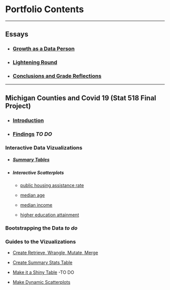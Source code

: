 # Portfolio Contents
***


## **Essays**
- ### [Growth as a Data Person](https://github.com/BrookemWalters/BrookemWalters-Portfolio/blob/main/Essays/Growth%20As%20A%20Data%20Person.md#growth-as-a-data-person) 
- ### [Lightening Round](https://github.com/BrookemWalters/BrookemWalters-Portfolio/blob/main/Essays/Lightening%20Round.md#lightening-round)
- ### [Conclusions and Grade Reflections](https://github.com/BrookemWalters/BrookemWalters-Portfolio/blob/main/Essays/Conclusion%20%26%20Grade%20Reflections.md#conclusion--grade-reflections) 

***

##  **Michigan Counties and Covid 19 (Stat 518 Final Project)**

- ### [Introduction](https://github.com/BrookemWalters/BrookemWalters-Portfolio/blob/main/Stats%20518%20Final%20Project/Introduction.md#introduction-to-michigan-counties-in-a-pandemic)
- ### [Findings]() *TO DO*

 

### **Interactive Data Vizualizations**
- ##### [Summary Tables](https://073308-brooke.shinyapps.io/MIShiny/)
- ##### Interactive Scatterplots
  - [public housing assistance rate](https://rpubs.com/ekoorb03/plots_pubassistance)

  - [median age](https://rpubs.com/ekoorb03/plots_medianage)

  - [median income](https://rpubs.com/ekoorb03/plots_income)

  - [higher education attainment](https://rpubs.com/ekoorb03/plots_education)


### **Bootstrapping the Data** *to do*

### **Guides to the Vizualizations**
  - [Create Retrieve, Wrangle, Mutate, Merge](https://rpubs.com/ekoorb03/Guides_Create_Covid_Census)
  
  - [Create Summary Stats Table](http://rpubs.com/ekoorb03/Guides_Summary_Stats)

  - [Make it a Shiny Table]() -TO DO

  - [Make Dynamic Scatterplots](https://rpubs.com/ekoorb03/Guides_Scatter_Plots)
  


